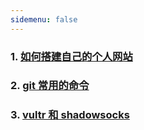 ```yaml
---
sidemenu: false
---
```


### 1. [如何搭建自己的个人网站](/article/how-to-build-a-website)

### 2. [git 常用的命令](/article/git)

### 3. [vultr 和 shadowsocks](/article/vultr&shadowsocks)
